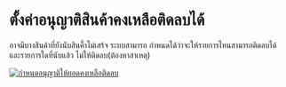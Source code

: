 # ตั้งค่าอนุญาติสินค้าคงเหลือติดลบได้

อาจมีบางสินค้าที่ยังนับสินคึ้าไม่เสร้จ ระบบสามารถ
กำหนดได้ว่าจะให้รายการไหนสามารถติดลบได้ และรายการใดที่นับแล้ว
ไม่ให้ติดลบ(ต้องหาสาเหตุ)

[![กำหนดอนุญาติให้ยอดคงเหลือติดลบ](http://www.smlaccount.com/manual/wp-content/uploads/2017/11/กำหนดอนุญาติให้ยอดคงเหลือติดลบ.jpg)](http://www.smlaccount.com/manual/wp-content/uploads/2017/11/กำหนดอนุญาติให้ยอดคงเหลือติดลบ.jpg)

